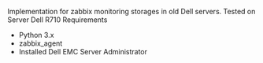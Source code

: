 Implementation for zabbix monitoring storages in old Dell servers.
Tested on Server Dell R710
Requirements
- Python 3.x
- zabbix_agent
- Installed Dell EMC Server Administrator
